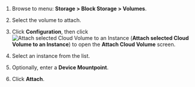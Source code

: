 1.  Browse to menu: **Storage > Block Storage > Volumes**.

2.  Select the volume to attach.

3.  Click **Configuration**, then
    click ![Attach selected Cloud Volume to an
    Instance](../images/volume-icon.png) (**Attach selected Cloud Volume
    to an Instance**) to open the **Attach Cloud Volume** screen.

4.  Select an instance from the list.

5.  Optionally, enter a **Device Mountpoint**.

6.  Click **Attach**.
